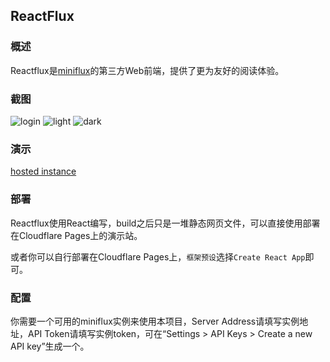## ReactFlux
### 概述
Reactflux是[miniflux](https://github.com/miniflux/miniflux)的第三方Web前端，提供了更为友好的阅读体验。
### 截图
![login](https://github.com/electh/ReactFlux/raw/main/src/imgs/login.png)
![light](https://github.com/electh/ReactFlux/raw/main/src/imgs/light.png)
![dark](https://github.com/electh/ReactFlux/raw/main/src/imgs/dark.png)
### 演示
[hosted instance](https://reactflux.pages.dev/login)
### 部署
Reactflux使用React编写，build之后只是一堆静态网页文件，可以直接使用部署在Cloudflare Pages上的演示站。

或者你可以自行部署在Cloudflare Pages上，`框架预设`选择`Create React App`即可。
### 配置
你需要一个可用的miniflux实例来使用本项目，Server Address请填写实例地址，API Token请填写实例token，可在“Settings > API Keys > Create a new API key”生成一个。